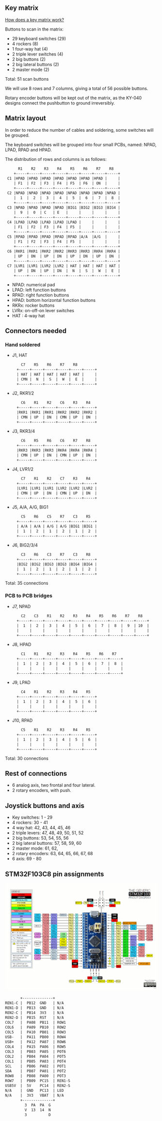 ## Key matrix

[How does a key matrix work?](https://en.wikipedia.org/wiki/Keyboard_matrix_circuit)

Buttons to scan in the matrix:

* 29 keyboard switches (29)
* 4 rockers (8)
* 1 four-way hat (4)
* 2 triple lever switches (4)
* 2 big buttons (2)
* 2 big lateral buttons (2)
* 2 master mode (2)

Total: 51 scan buttons

We will use 8 rows and 7 columns, giving a total of 56 possible buttons.

Rotary encoder buttons will be kept out of the matrix, as the KY-040 designs connect the pushbutton to ground irreversibly.

## Matrix layout

In order to reduce the number of cables and soldering, some switches will be grouped.

The keyboard switches will be grouped into four small PCBs, named: NPAD, LPAD, RPAD and HPAD.

The distribution of rows and columns is as follows:

          R1    R2    R3    R4    R5    R6    R7    R8
        +-----+-----+-----+-----+-----+-----+-----+-----+
     C1 |HPAD |HPAD |HPAD |HPAD |HPAD |HPAD |HPAD |     |
        | F1  | F2  | F3  | F4  | F5  | F6  | ON  |     |
        +-----+-----+-----+-----+-----+-----+-----+-----+
     C2 |NPAD |NPAD |NPAD |NPAD |NPAD |NPAD |NPAD |NPAD |
        |  1  |  2  |  3  |  4  |  5  |  6  |  7  |  8  |
        +-----+-----+-----+-----+-----+-----+-----+-----+
     C3 |NPAD |NPAD |NPAD |NPAD |BIG1 |BIG2 |BIG3 |BIG4 |
        |  9  |  0  | C   | E   |     |     |     |     |
        +-----+-----+-----+-----+-----+-----+-----+-----+
     C4 |LPAD |LPAD |LPAD |LPAD |LPAD |     |     |     |
        | F1  | F2  | F3  | F4  | F5  |     |     |     |
        +-----+-----+-----+-----+-----+-----+-----+-----+
     C5 |RPAD |RPAD |RPAD |RPAD |RPAD |A/A  |A/G  |     |
        | F1  | F2  | F3  | F4  | F5  |     |     |     |
        +-----+-----+-----+-----+-----+-----+-----+-----+
     C6 |RKR1 |RKR1 |RKR2 |RKR2 |RKR3 |RKR3 |RKR4 |RKR4 |
        | UP  | DN  | UP  | DN  | UP  | DN  | UP  | DN  |
        +-----+-----+-----+-----+-----+-----+-----+-----+
     C7 |LVR1 |LVR1 |LVR2 |LVR2 | HAT | HAT | HAT | HAT |
        | UP  | DN  | UP  | DN  |  N  |  S  |  W  |  E  |
        +-----+-----+-----+-----+-----+-----+-----+-----+

* NPAD: numerical pad
* LPAD: left function buttons
* RPAD: right function buttons
* HPAD: bottom horizontal function buttons
* RKRx: rocker buttons
* LVRx: on-off-on lever switches
* HAT : 4-way hat

## Connectors needed

### Hand soldered

* J1, HAT

          C7    R5    R6    R7    R8
        +-----+-----+-----+-----+-----+-----+
        | HAT | HAT | HAT | HAT | HAT |     |
        | CMN |  N  |  S  |  W  |  E  |     |
        +-----+-----+-----+-----+-----+-----+

* J2, RKR1/2

          C6    R1    R2    C6    R3    R4
        +-----+-----+-----+-----+-----+-----+
        |RKR1 |RKR1 |RKR1 |RKR2 |RKR2 |RKR2 |
        | CMN | UP  | DN  | CMN | UP  | DN  |
        +-----+-----+-----+-----+-----+-----+

* J3, RKR3/4

          C6    R5    R6    C6    R7    R8
        +-----+-----+-----+-----+-----+-----+
        |RKR3 |RKR3 |RKR3 |RKR4 |RKR4 |RKR4 |
        | CMN | UP  | DN  | CMN | UP  | DN  |
        +-----+-----+-----+-----+-----+-----+

* J4, LVR1/2

          C7    R1    R2    C7    R3    R4
        +-----+-----+-----+-----+-----+-----+
        |LVR1 |LVR1 |LVR1 |LVR2 |LVR2 |LVR2 |
        | CMN | UP  | DN  | CMN | UP  | DN  |
        +-----+-----+-----+-----+-----+-----+

* J5, A/A, A/G, BIG1

          C5    R6    C5    R7    C3    R5
        +-----+-----+-----+-----+-----+-----+
        | A/A | A/A | A/G | A/G |BIG1 |BIG1 |
        |  1  |  2  |  1  |  2  |  1  |  2  |
        +-----+-----+-----+-----+-----+-----+

* J6, BIG2/3/4

          C3    R6    C3    R7    C3    R8
        +-----+-----+-----+-----+-----+-----+
        |BIG2 |BIG2 |BIG3 |BIG3 |BIG4 |BIG4 |
        |  1  |  2  |  1  |  2  |  1  |  2  |
        +-----+-----+-----+-----+-----+-----+

Total: 35 connections

### PCB to PCB bridges

* J7, NPAD

          C2    C3    R1    R2    R3    R4    R5    R6    R7    R8
        +-----+-----+-----+-----+-----+-----+-----+-----+-----+-----+
        |  1  |  2  |  3  |  4  |  5  |  6  |  7  |  8  |  9  | 10  |
        |     |     |     |     |     |     |     |     |     |     |
        +-----+-----+-----+-----+-----+-----+-----+-----+-----+-----+

* J8, HPAD

          C1    R1    R2    R3    R4    R5    R6    R7
        +-----+-----+-----+-----+-----+-----+-----+-----+
        |  1  |  2  |  3  |  4  |  5  |  6  |  7  |  8  |
        |     |     |     |     |     |     |     |     |
        +-----+-----+-----+-----+-----+-----+-----+-----+

* J9, LPAD

          C4    R1    R2    R3    R4    R5
        +-----+-----+-----+-----+-----+-----+
        |  1  |  2  |  3  |  4  |  5  |  6  |
        |     |     |     |     |     |     |
        +-----+-----+-----+-----+-----+-----+

* J10, RPAD

          C5    R1    R2    R3    R4    R5
        +-----+-----+-----+-----+-----+-----+
        |  1  |  2  |  3  |  4  |  5  |  6  |
        |     |     |     |     |     |     |
        +-----+-----+-----+-----+-----+-----+

Total: 30 connections


## Rest of connections

* 6 analog axis, two frontal and four lateral.
* 2 rotary encoders, with push.

## Joystick buttons and axis

* Key switches: 1 - 29
* 4 rockers: 30 - 41
* 4 way hat: 42, 43, 44, 45, 46
* 2 triple levers: 47, 48, 49, 50, 51, 52
* 2 big buttons: 53, 54, 55, 56
* 2 big lateral buttons: 57, 58, 59, 60
* 2 master mode: 61, 62,
* 2 rotary encoders: 63, 64, 65, 66, 67, 68
* 6 axis: 69 - 80


## STM32F103C8 pin assignments

![alt_text](https://github.com/mustang51/toro-ufc/blob/main/doc/Bluepillpinout.gif?raw=true)

           +--------------+
    REN1-C |  PB12  GND   | N/A
    REN1-D |  PB13  GND   | N/A
    REN2-C |  PB14  3V3   | N/A
    REN2-D |  PB15  RST   | N/A
    COL7   |  PA08  PB11  | ROW1
    COL6   |  PA09  PB10  | ROW2
    COL5   |  PA10  PB01  | ROW3
    USB-   |  PA11  PB00  | ROW4
    USB+   |  PA12  PA07  | ROW6
    COL4   |  PA15  PA06  | ROW5
    COL3   |  PB03  PA05  | POT6
    COL2   |  PB04  PA04  | POT5
    COL1   |  PB05  PA03  | POT4
    SCL    |  PB06  PA02  | POT1
    SDA    |  PB07  PA01  | POT2
    ROW8   |  PB08  PA00  | POT3
    ROW7   |  PB09  PC15  | REN1-S
    USB5V  |  5V    PC14  | REN2-S
    N/A    |  GND   PC13  | LED
    N/A    |  3V3   VBAT  | N/A
           +--------------+
             3  PA  PA  G
             V  13  14  N
             3          D



